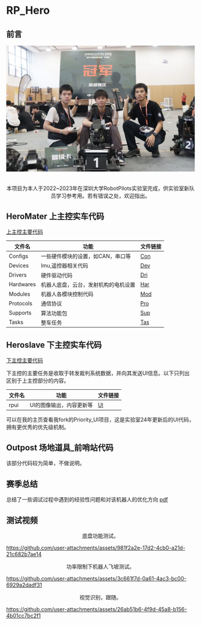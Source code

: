 # RP_Hero

## 前言
<div align=center>
<img src="https://github.com/WilliamGwok/RP_HERO/blob/main/Figure_and_Video/Figure/Fig_1.jpg" width="710px">
</div>
<br>
<p align="center">本项目为本人于2022~2023年在深圳大学RobotPilots实验室完成，供实验室新队员学习参考用。若有错误之处，欢迎指出。</p>

## HeroMater 上主控实车代码

[上主控主要代码](https://github.com/WilliamGwok/RP_HERO/tree/main/HeroMaster/Application)

| 文件名 | 功能 | 文件链接 |
|---|---|---|
| Configs | 一些硬件模块的设置，如CAN，串口等 | [Con](https://github.com/WilliamGwok/RP_HERO/tree/main/HeroMaster/Application/Configs) |
| Devices | Imu,遥控器相关代码 | [Dev](https://github.com/WilliamGwok/RP_HERO/tree/main/HeroMaster/Application/Devices) |
| Drivers | 硬件驱动代码 | [Dri](https://github.com/WilliamGwok/RP_HERO/tree/main/HeroMaster/Application/Drivers) |
| Hardwares | 机器人底盘，云台，发射机构的电机设置 | [Har](https://github.com/WilliamGwok/RP_HERO/tree/main/HeroMaster/Application/Hardwares) |
| Modules | 机器人各模块控制代码 | [Mod](https://github.com/WilliamGwok/RP_HERO/tree/main/HeroMaster/Application/Modules) |
| Protocols | 通信协议 | [Pro](https://github.com/WilliamGwok/RP_HERO/tree/main/HeroMaster/Application/Protocols) |
| Supports | 算法功能包 | [Sup](https://github.com/WilliamGwok/RP_HERO/tree/main/HeroMaster/Application/Supports) |
| Tasks | 整车任务 | [Tas](https://github.com/WilliamGwok/RP_HERO/tree/main/HeroMaster/Application/Tasks) |

## Heroslave 下主控实车代码

[下主控主要代码](https://github.com/WilliamGwok/RP_HERO/tree/main/HeroSlave/User)

下主控的主要任务是收取于转发裁判系统数据，并向其发送UI信息。以下只列出区别于上主控部分的内容。

| 文件名 | 功能 | 文件链接 |
|---|---|---|
| rpui | UI的图像输出，内容更新等 | [UI](https://github.com/WilliamGwok/RP_HERO/blob/main/HeroSlave/User/rpui/UI.c) |

可以在我的主页查看我fork的Priority_UI项目，这是实验室24年更新后的UI代码，拥有更优秀的优先级机制。

## Outpost 场地道具_前哨站代码

该部分代码较为简单，不做说明。

## 赛季总结

总结了一些调试过程中遇到的经验性问题和对该机器人的优化方向
 [pdf](https://github.com/WilliamGwok/RP_HERO/blob/main/2023%E5%B9%B4%E8%8B%B1%E9%9B%84%E8%B5%9B%E5%AD%A3%E6%80%BB%E7%BB%93.pdf)

## 测试视频

<p align="center">底盘功能测试。</p>

https://github.com/user-attachments/assets/981f2a2e-17d2-4cb0-a21d-21c682b7ae14

<p align="center">功率限制下机器人飞坡测试。</p>

https://github.com/user-attachments/assets/3c661f7d-0a61-4ac3-bc00-6929a2dadf31

<p align="center">视觉识别，跟随。</p>

https://github.com/user-attachments/assets/26ab51b6-4f9d-45a8-b156-4b01cc7bc2f1

